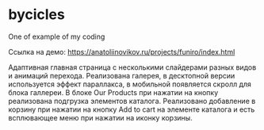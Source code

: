 # bycicles
One of example of my coding

Ссылка на демо: https://anatoliinovikov.ru/projects/funiro/index.html

Адаптивная главная страница с несколькими слайдерами разных видов и анимаций перехода.
Реализована галерея, в десктопной версии используется эффект параллакса, в мобильной появляется скролл для блока галлереи.
В блоке Our Products при нажатии на кнопку реализована подгрузка элементов каталога.
Реализовано добавление в корзину при нажатии на кнопку Add to cart на элементе каталога и есть всплювающее меню при нажатии на иконку корзины.
